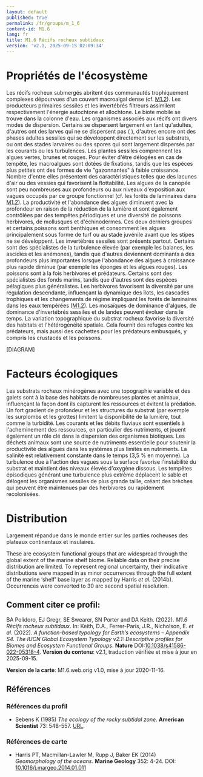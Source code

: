 ```yaml
---
layout: default
published: true
permalink: /fr/groups/m_1_6
content-id: M1.6
lang: fr
title: M1.6 Récifs rocheux subtidaux
version: 'v2.1, 2025-09-15 02:09:34'
---
```




# Propriétés de l'écosystème
 
Les récifs rocheux submergés abritent des communautés trophiquement
complexes dépourvues d\'un couvert macroalgal dense (cf. [M1.2](/explore/groups/M1.2)). Les
producteurs primaires sessiles et les invertébrés filtreurs assimilent
respectivement l\'énergie autochtone et allochtone. Le biote mobile se
trouve dans la colonne d\'eau. Les organismes associés aux récifs ont
divers modes de dispersion. Certains se dispersent largement en tant
qu\'adultes, d\'autres ont des larves qui ne se dispersent pas ( ),
d\'autres encore ont des phases adultes sessiles qui se développent
directement sur les substrats, ou ont des stades larvaires ou des spores
qui sont largement dispersés par les courants ou les turbulences. Les
plantes sessiles comprennent les algues vertes, brunes et rouges. Pour
éviter d\'être délogées en cas de tempête, les macroalgues sont dotées
de fixations, tandis que les espèces plus petites ont des formes de vie
\"gazonnantes\" à faible croissance. Nombre d\'entre elles présentent
des caractéristiques telles que des lacunes d\'air ou des vessies qui
favorisent la flottabilité. Les algues de la canopée sont peu nombreuses
aux profondeurs ou aux niveaux d\'exposition aux vagues occupés par ce
groupe fonctionnel (cf. les forêts de laminaires dans [M1.2](/explore/groups/M1.2)). La
productivité et l\'abondance des algues diminuent avec la profondeur en
raison de la réduction de la lumière et sont également contrôlées par
des tempêtes périodiques et une diversité de poissons herbivores, de
mollusques et d\'échinodermes. Ces deux derniers groupes et certains
poissons sont benthiques et consomment les algues principalement sous
forme de turf ou au stade juvénile avant que les stipes ne se
développent. Les invertébrés sessiles sont présents partout. Certains
sont des spécialistes de la turbulence élevée (par exemple les balanes,
les ascidies et les anémones), tandis que d\'autres deviennent dominants
à des profondeurs plus importantes lorsque l\'abondance des algues à
croissance plus rapide diminue (par exemple les éponges et les algues
rouges). Les poissons sont à la fois herbivores et prédateurs. Certains
sont des spécialistes des fonds marins, tandis que d\'autres sont des
espèces pélagiques plus généralistes. Les herbivores favorisent la
diversité par une régulation descendante, influençant la dynamique des
îlots, les cascades trophiques et les changements de régime impliquant
les forêts de laminaires dans les eaux tempérées ([M1.2](/explore/groups/M1.2)). Les mosaïques
de dominance d\'algues, de dominance d\'invertébrés sessiles et de
landes peuvent évoluer dans le temps. La variation topographique du
substrat rocheux favorise la diversité des habitats et l\'hétérogénéité
spatiale. Cela fournit des refuges contre les prédateurs, mais aussi des
cachettes pour les prédateurs embusqués, y compris les crustacés et les
poissons.

[DIAGRAM]

# Facteurs écologiques
 
Les substrats rocheux minérogènes avec une topographie variable et des
galets sont à la base des habitats de nombreuses plantes et animaux,
influençant la façon dont ils capturent les ressources et évitent la
prédation. Un fort gradient de profondeur et les structures du substrat
(par exemple les surplombs et les grottes) limitent la disponibilité de
la lumière, tout comme la turbidité. Les courants et les débits fluviaux
sont essentiels à l\'acheminement des ressources, en particulier des
nutriments, et jouent également un rôle clé dans la dispersion des
organismes biotiques. Les déchets animaux sont une source de nutriments
essentielle pour soutenir la productivité des algues dans les systèmes
plus limités en nutriments. La salinité est relativement constante dans
le temps (3,5 % en moyenne). La turbulence due à l\'action des vagues
sous la surface favorise l\'instabilité du substrat et maintient des
niveaux élevés d\'oxygène dissous. Les tempêtes épisodiques générant une
turbulence plus extrême déplacent le sable et délogent les organismes
sessiles de plus grande taille, créant des brèches qui peuvent être
maintenues par des herbivores ou rapidement recolonisées.
 
# Distribution
 
Largement répandue dans le monde entier sur les parties rocheuses des
plateaux continentaux et insulaires.

These are ecosystem functional groups that are widespread through the global extent of the marine shelf biome. Reliable data on their precise distribution are limited. To represent regional uncertainty, their indicative distributions were mapped in as minor occurrences through the full extent of the marine ‘shelf’ base layer as mapped by Harris _et al._ (2014b). Occurrences were converted to 30 arc second spatial resolution.

## Comment citer ce profil:

BA Polidoro, EJ Gregr, SE Swearer, SN Porter and DA Keith. (2022). *M1.6 Récifs rocheux subtidaux*. In: Keith, D.A., Ferrer-Paris, J.R., Nicholson, E. *et al.* (2022). *A function-based typology for Earth’s ecosystems – Appendix S4. The IUCN Global Ecosystem Typology v2.1: Descriptive profiles for Biomes and Ecosystem Functional Groups*. **Nature** DOI:[10.1038/s41586-022-05318-4](https://doi.org/10.1038/s41586-022-05318-4).
**Version du contenu**: v2.1, traduction vérifiée et mise à jour en 2025-09-15.

**Version de la carte**: M1.6.web.orig v1.0, mise à jour 2020-11-16.

## Références

### Références du profil

* Sebens K  (1985) *The ecology of the rocky subtidal zone*. **American Scientist** 73: 548-557. [URL](http://www.jstor.com/stable/27853485).

### Références de carte
* Harris PT, Macmillan-Lawler M, Rupp J, Baker EK  (2014) *Geomorphology of the oceans*. **Marine Geology** 352: 4-24. DOI: [10.1016/j.margeo.2014.01.011](http://doi.org/10.1016/j.margeo.2014.01.011)

